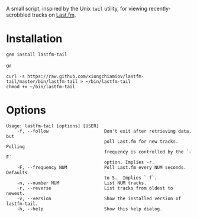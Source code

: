A small script, inspired by the Unix `tail` utility, for viewing
recently-scrobbled tracks on [Last.fm](http://last.fm).

# Installation

    gem install lastfm-tail

or

    curl -s https://raw.github.com/xiongchiamiov/lastfm-tail/master/bin/lastfm-tail > ~/bin/lastfm-tail
	chmod +x ~/bin/lastfm-tail

# Options

    Usage: lastfm-tail [options] [USER]
        -f, --follow                     Don't exit after retrieving data, but
                                         poll Last.fm for new tracks.  Polling
                                         frequency is controlled by the `-F`
                                         option. Implies -r.
        -F, --frequency NUM              Poll Last.fm every NUM seconds. Defaults
                                         to 5.  Implies `-f`. 
        -n, --number NUM                 List NUM tracks.
        -r, --reverse                    List tracks from oldest to newest.
        -v, --version                    Show the installed version of lastfm-tail.
        -h, --help                       Show this help dialog.

